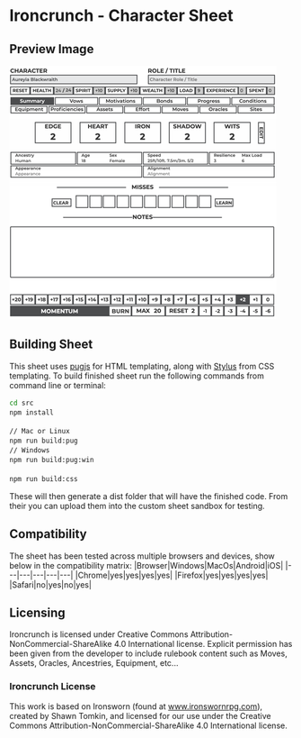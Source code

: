 # Ironcrunch - Character Sheet
## Preview Image
![alt text](assets/character-sheet.png "Preview of Character Sheet Layout")
## Building Sheet
This sheet uses [pugjs](https://www.google.com) for HTML templating, along with [Stylus](https://www.google.com) from CSS templating.
To build finished sheet run the following commands from command line or terminal:
```bash
cd src
npm install

// Mac or Linux
npm run build:pug 
// Windows
npm run build:pug:win

npm run build:css
```
These will then generate a dist folder that will have the finished code. From their you can upload them into the custom sheet sandbox for testing.

## Compatibility
The sheet has been tested across multiple browsers and devices, show below in the compatibility matrix:
|Browser|Windows|MacOs|Android|iOS|
|---|---|---|---|---|
|Chrome|yes|yes|yes|yes|
|Firefox|yes|yes|yes|yes|
|Safari|no|yes|no|yes|

## Licensing
Ironcrunch is licensed under Creative Commons Attribution-NonCommercial-ShareAlike 4.0 International license. Explicit permission has been given from the developer to include rulebook content such as Moves, Assets, Oracles, Ancestries, Equipment, etc...

### Ironcrunch License
This work is based on Ironsworn (found at www.ironswornrpg.com), created by Shawn Tomkin, and licensed for our use under the Creative Commons Attribution-NonCommercial-ShareAlike 4.0 International license.